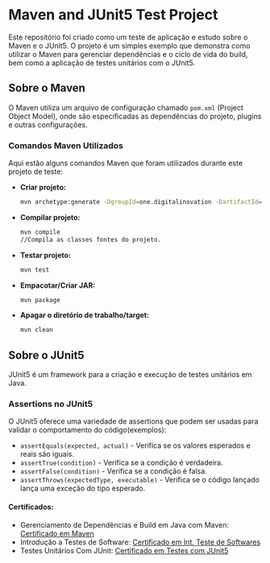 # Maven and JUnit5 Test Project

Este repositório foi criado como um teste de aplicação e estudo sobre o Maven e o JUnit5. O projeto é um simples exemplo que demonstra como utilizar o Maven para gerenciar dependências e o ciclo de vida do build, bem como a aplicação de testes unitários com o JUnit5.

## Sobre o Maven

O Maven utiliza um arquivo de configuração chamado `pom.xml` (Project Object Model), onde são especificadas as dependências do projeto, plugins e outras configurações.

### Comandos Maven Utilizados

Aqui estão alguns comandos Maven que foram utilizados durante este projeto de teste:

- **Criar projeto:**
  ```sh
  mvn archetype:generate -DgroupId=one.digitalinovation -DartifactId=quick-start-maven -Darchetype=maven-archetype-quickstart -DinteractiveMode=false

- **Compilar projeto:**
  ```sh
  mvn compile
  //Compila as classes fontes do projeto.

- **Testar projeto:**
  ```sh
  mvn test

- **Empacotar/Criar JAR:**
  ```sh
  mvn package

- **Apagar o diretório de trabalho/target:**
  ```sh
  mvn clean

## Sobre o JUnit5

JUnit5 é um framework para a criação e execução de testes unitários em Java. 

### Assertions no JUnit5
O JUnit5 oferece uma variedade de assertions que podem ser usadas para validar o comportamento do código(exemplos):

- `assertEquals(expected, actual)` - Verifica se os valores esperados e reais são iguais.
- `assertTrue(condition)` - Verifica se a condição é verdadeira.
- `assertFalse(condition)` - Verifica se a condição é falsa.
- `assertThrows(expectedType, executable)` - Verifica se o código lançado lança uma exceção do tipo esperado.


#### Certificados:
- Gerenciamento de Dependências e Build em Java com Maven:
[Certificado em Maven](https://www.dio.me/certificate/CEMZOJ2X/share)
- Introdução a Testes de Software:
[Certificado em Int. Teste de Softwares](https://www.dio.me/certificate/MAPYJXVW/share)
- Testes Unitários Com JUnit:
[Certificado em Testes com JUnit5](https://www.dio.me/certificate/IB1LPHFY/share)



